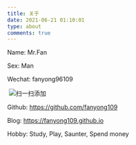 ```yaml
---
title: 关于
date: 2021-06-21 01:10:01
type: about
comments: true
---
```


Name: Mr.Fan

Sex:  Man

Wechat: fanyong96109

​				![扫一扫添加](E:\GIT\blog\themes\next\source\images\wechat_channel.jpg)

Github: https://github.com/fanyong109

Blog:  https://fanyong109.github.io

Hobby:  Study,	 Play,	Saunter,	 Spend money